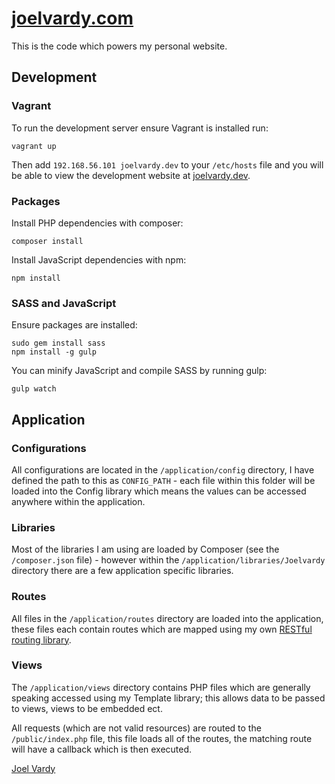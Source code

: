 # [joelvardy.com][joelvardy]

This is the code which powers my personal website.

## Development

### Vagrant

To run the development server ensure Vagrant is installed run:

```
vagrant up
```

Then add `192.168.56.101 joelvardy.dev` to your `/etc/hosts` file and you will be able to view the development website at [joelvardy.dev][dev].

### Packages

Install PHP dependencies with composer:

```
composer install
```

Install JavaScript dependencies with npm:

```
npm install
```

### SASS and JavaScript

Ensure packages are installed:

```
sudo gem install sass
npm install -g gulp
```

You can minify JavaScript and compile SASS by running gulp:

```
gulp watch
```

## Application

### Configurations

All configurations are located in the `/application/config` directory, I have defined the path to this as `CONFIG_PATH` - each file within this folder will be loaded into the Config library which means the values can be accessed anywhere within the application.

### Libraries

Most of the libraries I am using are loaded by Composer (see the `/composer.json` file) - however within the `/application/libraries/Joelvardy` directory there are a few application specific libraries.

### Routes

All files in the `/application/routes` directory are loaded into the application, these files each contain routes which are mapped using my own [RESTful routing library][routes].

### Views

The `/application/views` directory contains PHP files which are generally speaking accessed using my Template library; this allows data to be passed to views, views to be embedded ect.

All requests (which are not valid resources) are routed to the `/public/index.php` file, this file loads all of the routes, the matching route will have a callback which is then executed.

[Joel Vardy][joelvardy]

  [joelvardy]: https://joelvardy.com/
  [routes]: https://packagist.org/packages/joelvardy/routes
  [dev]: http://joelvardy.dev/
